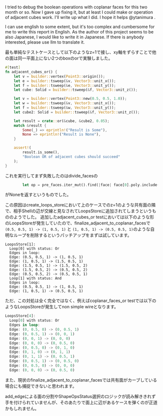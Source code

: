 I tried to debug the boolean operations with coplanar faces for this two month or so. Now I gave up fixing it, but at least I could make or operation of adjacent cubes work.
I'll write up what I did. I hope it helps @ytanimura .

I can use english to some extent, but it's too complex and cumbersome for me to write this report in English. As the author of this project seems to be also Japanese, I would like to write it in Japanese. If there is anybody interested, please use llm to translate it.

最も単純なテストケースとして以下のようなz=1で接し、xy軸をずらすことで他の面は同一平面上にない2つのboxのorで実験しました。

```rust
#[test]
fn adjacent_cubes_or() {
    let v = builder::vertex(Point3::origin());
    let e = builder::tsweep(&v, Vector3::unit_x());
    let f = builder::tsweep(&e, Vector3::unit_y());
    let cube: Solid = builder::tsweep(&f, Vector3::unit_z());

    let v = builder::vertex(Point3::new(0.5, 0.5, 1.0));
    let w = builder::tsweep(&v, Vector3::unit_x());
    let f = builder::tsweep(&w, Vector3::unit_y());
    let cube2: Solid = builder::tsweep(&f, Vector3::unit_z());

    let result = crate::or(&cube, &cube2, 0.05);
    match &result {
        Some(_) => eprintln!("Result is Some"),
        None => eprintln!("Result is None"),
    }

    assert!(
        result.is_some(),
        "Boolean OR of adjacent cubes should succeed"
    );
}
```

これを実行してまず失敗したのはdivide_facesの
```rust
        let op = pre_faces.iter_mut().find(|face| face[0].poly.include(pt))?;
```
がNoneを返すというものでした。

この原因はcreate_loops_storeにおいて上のケースでのz=1のような共有面の隣で、相手Shellの辺が交線と見なされてLoopsStoreに追加されてしまうというもののようでした。
追加したadjacent_cubes_or testにおいては以下のような形のLoopsStoreが発生していたので、finalize_adjacent_to_coplanar_facesで`(0.5, 0.5, 1) -> (1, 0.5, 1)` と `(1, 0.5, 1) -> (0.5, 0.5, 1)`のような自明なループを削除するというパッチアップをまずは試しています。

```
LoopsStore[1]:
  Loop[0] with status: Or
  Edges in loop:
  Edge: (0.5, 0.5, 1) -> (1, 0.5, 1)
  Edge: (1, 0.5, 1) -> (1.5, 0.5, 1)
  Edge: (1.5, 0.5, 1) -> (1.5, 0.5, 2)
  Edge: (1.5, 0.5, 2) -> (0.5, 0.5, 2)
  Edge: (0.5, 0.5, 2) -> (0.5, 0.5, 1)
  Loop[1] with status: And
  Edges in loop:
  Edge: (0.5, 0.5, 1) -> (1, 0.5, 1)
  Edge: (1, 0.5, 1) -> (0.5, 0.5, 1)

```

ただ、この対処は全く完全ではなく、例えばcoplanar_faces_or testでは以下のようなLoopsStoreが発生してnon simple wireとなります。
```rust
LoopsStore[4]:
  Loop[0] with status: Or
  Edges in loop:
  Edge: (0, 0.5, 0) -> (0, 0.5, 1)
  Edge: (0, 0.5, 1) -> (0, 0, 1)
  Edge: (0, 0, 1) -> (0, 0, 0)
  Edge: (0, 0, 0) -> (0, 0.5, 0)
  Edge: (0, 0.5, 0) -> (0, 1, 0)
  Edge: (0, 1, 0) -> (0, 1, 1)
  Edge: (0, 1, 1) -> (0, 0.5, 1)
  Edge: (0, 0.5, 1) -> (0, 0.5, 0)
  Edge: (0, 0.5, 0) -> (0, 0, 0)
  Edge: (0, 0, 0) -> (0, 0.5, 0)
```
また、現状のfinalize_adjacent_to_coplanar_facesでは共有面がカーブしている場合にも捕捉できないと思われます。

add_edgeによる面の分割やShapeOpsStatus選択のロジックが読み解ききれず手を付けられていませんが、そのあたりで面上に辺があるケースを弾くのが正道かもしれません。


